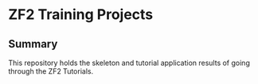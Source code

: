 # ZF2 Training Projects

## Summary

This repository holds the skeleton and tutorial application results of going through the ZF2 Tutorials.